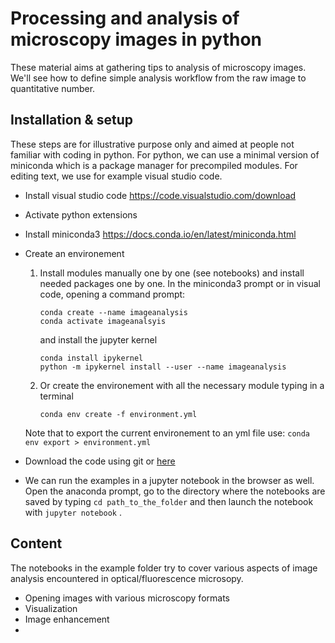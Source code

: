 # Processing and analysis of microscopy images in python

These material aims at gathering tips to analysis of microscopy images. We'll see how to define simple analysis workflow from the raw image to quantitative number.

## Installation & setup
These steps are for illustrative purpose only and aimed at people not familiar with coding in python. For python, we can use a minimal version of miniconda which is a package manager for precompiled modules. For editing text, we use for example visual studio code.

- Install visual studio code https://code.visualstudio.com/download
- Activate python extensions
- Install miniconda3 https://docs.conda.io/en/latest/miniconda.html
- Create an environement
	1. Install modules manually one by one (see notebooks) and install needed packages one by one. In the miniconda3 prompt or in visual code, opening a command prompt:
        ```
        conda create --name imageanalysis
        conda activate imageanalsyis
        ```
        and install the jupyter kernel
        ```
        conda install ipykernel
        python -m ipykernel install --user --name imageanalysis	
        ```	
	2. Or create the environement with all the necessary module typing in a terminal 
        ```
        conda env create -f environment.yml
        ```
	Note that to export the current environement to an yml file use: ```conda env export > environment.yml```
	
- Download the code using git or [here](https://github.com/jboulanger/Analysis-of-Microscopy-Images-in-Python/archive/refs/heads/main.zip)
- We can run the examples in a jupyter notebook in the browser as well. Open the anaconda prompt, go to the directory where the notebooks are saved by typing  ```cd path_to_the_folder```  and then launch the notebook with ```jupyter notebook``` .

## Content
The notebooks in the example folder try to cover various aspects of image analysis encountered in optical/fluorescence microsopy.
- Opening images with various microscopy formats
- Visualization
- Image enhancement
- 
